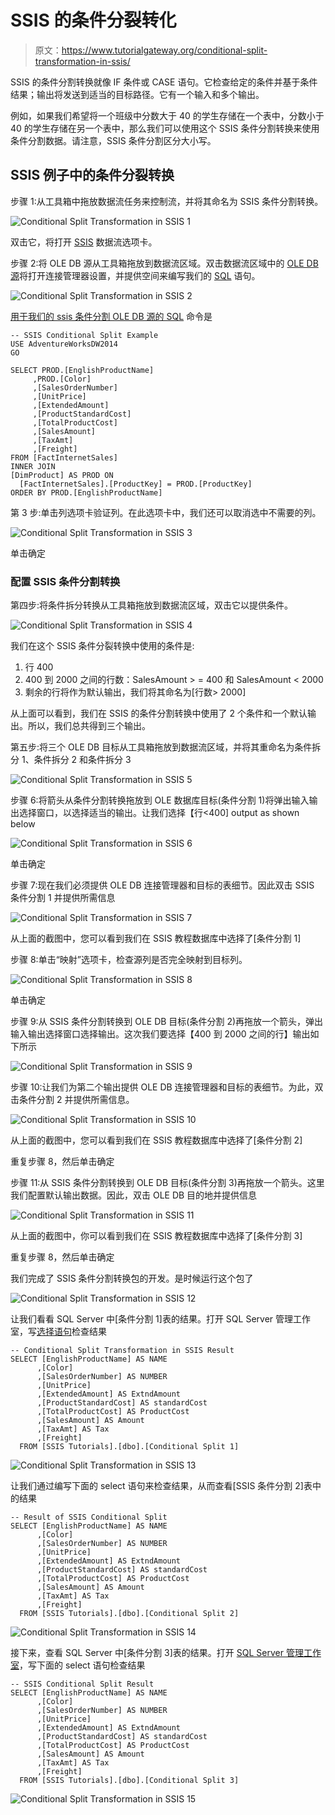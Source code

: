 # SSIS 的条件分裂转化

> 原文：<https://www.tutorialgateway.org/conditional-split-transformation-in-ssis/>

SSIS 的条件分割转换就像 IF 条件或 CASE 语句。它检查给定的条件并基于条件结果；输出将发送到适当的目标路径。它有一个输入和多个输出。

例如，如果我们希望将一个班级中分数大于 40 的学生存储在一个表中，分数小于 40 的学生存储在另一个表中，那么我们可以使用这个 SSIS 条件分割转换来使用条件分割数据。请注意，SSIS 条件分割区分大小写。

## SSIS 例子中的条件分裂转换

步骤 1:从工具箱中拖放数据流任务来控制流，并将其命名为 SSIS 条件分割转换。

![Conditional Split Transformation in SSIS 1](img/b9395d9fc8d2dd3ea71323fd611bd261.png)

双击它，将打开 [SSIS](https://www.tutorialgateway.org/ssis/) 数据流选项卡。

步骤 2:将 OLE DB 源从工具箱拖放到数据流区域。双击数据流区域中的 [OLE DB 源](https://www.tutorialgateway.org/ole-db-source-in-ssis/)将打开连接管理器设置，并提供空间来编写我们的 [SQL](https://www.tutorialgateway.org/sql/) 语句。

![Conditional Split Transformation in SSIS 2](img/378eec76615b07d2e7ff151cd58645e7.png)

[用于我们的 ssis 条件分割 OLE DB 源的 SQL](https://www.tutorialgateway.org/sql/) 命令是

```
-- SSIS Conditional Split Example
USE AdventureWorksDW2014
GO

SELECT PROD.[EnglishProductName]
     ,PROD.[Color]
     ,[SalesOrderNumber]
     ,[UnitPrice]
     ,[ExtendedAmount]
     ,[ProductStandardCost]
     ,[TotalProductCost]
     ,[SalesAmount]
     ,[TaxAmt]
     ,[Freight]
FROM [FactInternetSales]
INNER JOIN
[DimProduct] AS PROD ON
  [FactInternetSales].[ProductKey] = PROD.[ProductKey]
ORDER BY PROD.[EnglishProductName]
```

第 3 步:单击列选项卡验证列。在此选项卡中，我们还可以取消选中不需要的列。

![Conditional Split Transformation in SSIS 3](img/dd1396d35508d22d45765738049f0bd9.png)

单击确定

### 配置 SSIS 条件分割转换

第四步:将条件拆分转换从工具箱拖放到数据流区域，双击它以提供条件。

![Conditional Split Transformation in SSIS 4](img/fffd546a7c1948fcb623bd08cb4e3d05.png)

我们在这个 SSIS 条件分裂转换中使用的条件是:

1.  行 400
2.  400 到 2000 之间的行数：SalesAmount > = 400 和 SalesAmount < 2000
3.  剩余的行将作为默认输出，我们将其命名为[行数> 2000]

从上面可以看到，我们在 SSIS 的条件分割转换中使用了 2 个条件和一个默认输出。所以，我们总共得到三个输出。

第五步:将三个 OLE DB 目标从工具箱拖放到数据流区域，并将其重命名为条件拆分 1、条件拆分 2 和条件拆分 3

![Conditional Split Transformation in SSIS 5](img/2f3743bf857457a1fcd00a1a901e4dce.png)

步骤 6:将箭头从条件分割转换拖放到 OLE 数据库目标(条件分割 1)将弹出输入输出选择窗口，以选择适当的输出。让我们选择【行<400] output as shown below

![Conditional Split Transformation in SSIS 6](img/1df5fa679c1fe51311bcfb356ff2ddca.png)

单击确定

步骤 7:现在我们必须提供 OLE DB 连接管理器和目标的表细节。因此双击 SSIS 条件分割 1 并提供所需信息

![Conditional Split Transformation in SSIS 7](img/c780091c7a426e830484562fb6cbb655.png)

从上面的截图中，您可以看到我们在 SSIS 教程数据库中选择了[条件分割 1]

步骤 8:单击“映射”选项卡，检查源列是否完全映射到目标列。

![Conditional Split Transformation in SSIS 8](img/49ae3066fd0b6cb66c2e87602b9c93bb.png)

单击确定

步骤 9:从 SSIS 条件分割转换到 OLE DB 目标(条件分割 2)再拖放一个箭头，弹出输入输出选择窗口选择输出。这次我们要选择【400 到 2000 之间的行】输出如下所示

![Conditional Split Transformation in SSIS 9](img/1aaf715d91e7cf4e637b7d1679027c65.png)

步骤 10:让我们为第二个输出提供 OLE DB 连接管理器和目标的表细节。为此，双击条件分割 2 并提供所需信息。

![Conditional Split Transformation in SSIS 10](img/4370a972282214848ab27a683a2d44e2.png)

从上面的截图中，您可以看到我们在 SSIS 教程数据库中选择了[条件分割 2]

重复步骤 8，然后单击确定

步骤 11:从 SSIS 条件分割转换到 OLE DB 目标(条件分割 3)再拖放一个箭头。这里我们配置默认输出数据。因此，双击 OLE DB 目的地并提供信息

![Conditional Split Transformation in SSIS 11](img/0d1b1b7c9c2172ebea9c290e00c0856e.png)

从上面的截图中，你可以看到我们在 SSIS 教程数据库中选择了[条件分割 3]

重复步骤 8，然后单击确定

我们完成了 SSIS 条件分割转换包的开发。是时候运行这个包了

![Conditional Split Transformation in SSIS 12](img/3595a87db6e214070bf97c06b233fb94.png)

让我们看看 SQL Server 中[条件分割 1]表的结果。打开 SQL Server 管理工作室，写[选择语句](https://www.tutorialgateway.org/sql-select-statement/)检查结果

```
-- Conditional Split Transformation in SSIS Result
SELECT [EnglishProductName] AS NAME
      ,[Color]
      ,[SalesOrderNumber] AS NUMBER
      ,[UnitPrice]
      ,[ExtendedAmount] AS ExtndAmount
      ,[ProductStandardCost] AS standardCost
      ,[TotalProductCost] AS ProductCost
      ,[SalesAmount] AS Amount
      ,[TaxAmt] AS Tax
      ,[Freight]
  FROM [SSIS Tutorials].[dbo].[Conditional Split 1]

```

![Conditional Split Transformation in SSIS 13](img/2b343b4c0d591496265e97eb0d7a4f22.png)

让我们通过编写下面的 select 语句来检查结果，从而查看[SSIS 条件分割 2]表中的结果

```
-- Result of SSIS Conditional Split
SELECT [EnglishProductName] AS NAME
      ,[Color]
      ,[SalesOrderNumber] AS NUMBER
      ,[UnitPrice]
      ,[ExtendedAmount] AS ExtndAmount
      ,[ProductStandardCost] AS standardCost
      ,[TotalProductCost] AS ProductCost
      ,[SalesAmount] AS Amount
      ,[TaxAmt] AS Tax
      ,[Freight]
  FROM [SSIS Tutorials].[dbo].[Conditional Split 2]

```

![Conditional Split Transformation in SSIS 14](img/51a4c83ee20214f845e874ebc97b675c.png)

接下来，查看 SQL Server 中[条件分割 3]表的结果。打开 [SQL Server 管理工作室](https://www.tutorialgateway.org/sql-server-management-studio/)，写下面的 select 语句检查结果

```
-- SSIS Conditional Split Result
SELECT [EnglishProductName] AS NAME
      ,[Color]
      ,[SalesOrderNumber] AS NUMBER
      ,[UnitPrice]
      ,[ExtendedAmount] AS ExtndAmount
      ,[ProductStandardCost] AS standardCost
      ,[TotalProductCost] AS ProductCost
      ,[SalesAmount] AS Amount
      ,[TaxAmt] AS Tax
      ,[Freight]
  FROM [SSIS Tutorials].[dbo].[Conditional Split 3]

```

![Conditional Split Transformation in SSIS 15](img/eaee54e4ae683daf2c278f3c48446480.png)
